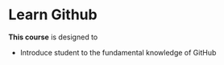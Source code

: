 # Learn Github
**This course** is designed to
- Introduce student to the fundamental knowledge of GitHub
